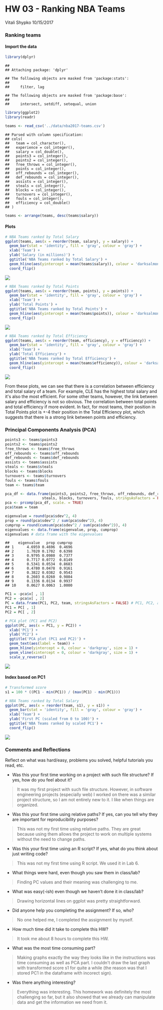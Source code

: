HW 03 - Ranking NBA Teams
================
Vitali Shypko
10/15/2017

### Ranking teams

#### Import the data

``` r
library(dplyr)
```

    ## 
    ## Attaching package: 'dplyr'

    ## The following objects are masked from 'package:stats':
    ## 
    ##     filter, lag

    ## The following objects are masked from 'package:base':
    ## 
    ##     intersect, setdiff, setequal, union

``` r
library(ggplot2)
library(readr)
```

``` r
teams <- read_csv('../data/nba2017-teams.csv')
```

    ## Parsed with column specification:
    ## cols(
    ##   team = col_character(),
    ##   experience = col_integer(),
    ##   salary = col_double(),
    ##   points3 = col_integer(),
    ##   points2 = col_integer(),
    ##   free_throws = col_integer(),
    ##   points = col_integer(),
    ##   off_rebounds = col_integer(),
    ##   def_rebounds = col_integer(),
    ##   assists = col_integer(),
    ##   steals = col_integer(),
    ##   blocks = col_integer(),
    ##   turnovers = col_integer(),
    ##   fouls = col_integer(),
    ##   efficiency = col_double()
    ## )

``` r
teams <- arrange(teams, desc(teams$salary))
```

#### Plots

``` r
# NBA Teams ranked by Total Salary
ggplot(teams, aes(x = reorder(team, salary), y = salary)) +
  geom_bar(stat = 'identity', fill = 'gray', colour = 'gray') +
  xlab('Team') +
  ylab('Salary (in millions)') +
  ggtitle('NBA Teams ranked by Total Salary') +
  geom_hline(aes(yintercept = mean(teams$salary)), colour = 'darksalmon', size = 2, alpha = 0.8) +
  coord_flip()
```

![](hw03-vitali-shypko_files/figure-markdown_github-ascii_identifiers/unnamed-chunk-3-1.png)

``` r
# NBA Teams ranked by Total Points
ggplot(teams, aes(x = reorder(team, points), y = points)) +
  geom_bar(stat = 'identity', fill = 'gray', colour = 'gray') +
  xlab('Team') +
  ylab('Total Points') +
  ggtitle('NBA Teams ranked by Total Points') +
  geom_hline(aes(yintercept = mean(teams$points)), colour = 'darksalmon', size = 2, alpha = 0.8) +
  coord_flip()
```

![](hw03-vitali-shypko_files/figure-markdown_github-ascii_identifiers/unnamed-chunk-4-1.png)

``` r
# NBA Teams ranked by Total Efficiency
ggplot(teams, aes(x = reorder(team, efficiency), y = efficiency)) +
  geom_bar(stat = 'identity', fill = 'gray', colour = 'gray') +
  xlab('Team') +
  ylab('Total Efficiency') +
  ggtitle('NBA Teams ranked by Total Efficiency') +
  geom_hline(aes(yintercept = mean(teams$efficiency)), colour = 'darksalmon', size = 2, alpha = 0.8) +
  coord_flip()
```

![](hw03-vitali-shypko_files/figure-markdown_github-ascii_identifiers/unnamed-chunk-5-1.png)

From these plots, we can see that there is a correlation between efficiency and total salary of a team. For example, CLE has the highest total salary and it's also the most efficient. For some other teams, however, the link between salary and efficiency is not so obvious. The correlation between total points and total efficiency if more evident. In fact, for most teams, their position in Total Points plot is +-4 their position in the Total Efficiency plot, which suggests that there is a strong link between points and efficiency.

### Principal Components Analysis (PCA)

``` r
points3 <- teams$points3
points2 <- teams$points2
free_throws <- teams$free_throws
off_rebounds <- teams$off_rebounds
def_rebounds <- teams$def_rebounds
assists <- teams$assists
steals <- teams$steals
blocks <- teams$blocks
turnovers <- teams$turnovers
fouls <- teams$fouls
team <- teams$team

pca_df <- data.frame(points3, points2, free_throws, off_rebounds, def_rebounds, assists,
                 steals, blocks, turnovers, fouls, stringsAsFactors = FALSE)
pca <- prcomp(pca_df, scale. = TRUE)
pca$team = team

eigenvalue = round(pca$sdev^2, 4)
prop = round(pca$sdev^2 / sum(pca$sdev^2), 4)
cumprop = round(cumsum(pca$sdev^2 / sum(pca$sdev^2)), 4)
eigenvalues <- data.frame(eigenvalue, prop, cumprop)
eigenvalues # data frame with the eigenvalues
```

    ##    eigenvalue   prop cumprop
    ## 1      4.6959 0.4696  0.4696
    ## 2      1.7020 0.1702  0.6398
    ## 3      0.9795 0.0980  0.7377
    ## 4      0.7717 0.0772  0.8149
    ## 5      0.5341 0.0534  0.8683
    ## 6      0.4780 0.0478  0.9161
    ## 7      0.3822 0.0382  0.9543
    ## 8      0.2603 0.0260  0.9804
    ## 9      0.1336 0.0134  0.9937
    ## 10     0.0627 0.0063  1.0000

``` r
PC1 = -pca$x[ , 1]
PC2 = -pca$x[ , 2]
PC = data.frame(PC1, PC2, team, stringsAsFactors = FALSE) # PC1, PC2, and corresponding teams.
PC1 = PC[ , 1]
PC2 = PC[ , 2]
```

``` r
# PCA plot (PC1 and PC2)
ggplot(PC, aes(x = PC1, y = PC2)) +
  xlab('PC1') +
  ylab('PC2') +
  ggtitle('PCA plot (PC1 and PC2)') +
  geom_text(aes(label = team)) +
  geom_hline(yintercept = 0, colour = 'darkgray', size = 1) +
  geom_vline(xintercept = 0, colour = 'darkgray', size = 1) +
  scale_y_reverse()
```

![](hw03-vitali-shypko_files/figure-markdown_github-ascii_identifiers/unnamed-chunk-7-1.png)

#### Index based on PC1

``` r
# Transformed score
s1 = 100 * ((PC1 - min(PC1)) / (max(PC1) - min(PC1)))
```

``` r
# NBA Teams ranked by Total Salary
ggplot(PC, aes(x = reorder(team, s1), y = s1)) +
  geom_bar(stat = 'identity', fill = 'gray', colour = 'gray') +
  xlab('Team') +
  ylab('First PC (scaled from 0 to 100)') +
  ggtitle('NBA Teams ranked by scaled PC1') +
  coord_flip()
```

![](hw03-vitali-shypko_files/figure-markdown_github-ascii_identifiers/unnamed-chunk-9-1.png)

### Comments and Reflections

Reflect on what was hard/easy, problems you solved, helpful tutorials you read, etc.

-   Was this your first time working on a project with such file structure? If yes, how do you feel about it?

> It was my first project with such file structure. However, in software engineering projects (especially web) I worked on there was a similar project structure, so I am not entirely new to it. I like when things are organized.

-   Was this your first time using relative paths? If yes, can you tell why they are important for reproducibility purposes?

> This was not my first time using relative paths. They are great because using them allows the project to work on multiple systems without the need to change paths.

-   Was this your first time using an R script? If yes, what do you think about just writing code?

> This was not my first time using R script. We used it in Lab 6.

-   What things were hard, even though you saw them in class/lab?

> Finding PC values and their meaning was challenging to me.

-   What was easy(-ish) even though we haven’t done it in class/lab?

> Drawing horizontal lines on ggplot was pretty straightforward.

-   Did anyone help you completing the assignment? If so, who?

> No one helped me, I completed the assignment by myself.

-   How much time did it take to complete this HW?

> It took me about 8 hours to complete this HW.

-   What was the most time consuming part?

> Making graphs exactly the way they looks like in the instructions was time consuming as well as PCA part. I couldn't draw the last graph with transformed score s1 for quite a while (the reason was that I stored PC1 in the dataframe with incorect sign).

-   Was there anything interesting?

> Everything was interesting. This homework was definitely the most challenging so far, but it also showed that we already can manipulate data and get the information we need from it.
